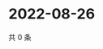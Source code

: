 # 2022-08-26

共 0 条

<!-- BEGIN WEIBO -->
<!-- 最后更新时间 Fri Aug 26 2022 09:48:38 GMT+0800 (China Standard Time) -->

<!-- END WEIBO -->
